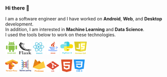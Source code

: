 ### Hi there 👋
I am a software engineer and I have worked on **Android**, **Web**, and **Desktop** development.  
In addition, I am interested in **Machine Learning** and **Data Science**.  
I used the tools below to work on these technologies.  
  
<img src="https://github.com/shkhaider2015/shkhaider2015/blob/main/asset/android.png" width="40" height="40"/> <img src="https://github.com/shkhaider2015/shkhaider2015/blob/main/asset/flask.png" width="40" height="40"/> <img src="https://github.com/shkhaider2015/shkhaider2015/blob/main/asset/react.png" width="40" height="40"/> <img src="https://github.com/shkhaider2015/shkhaider2015/blob/main/asset/java.png" width="40" height="40"/> <img src="https://github.com/shkhaider2015/shkhaider2015/blob/main/asset/python.png" width="40" height="40"/> <img src="https://github.com/shkhaider2015/shkhaider2015/blob/main/asset/javascript-1%202.png" width="40" height="40"/>  


 <img src="https://github.com/shkhaider2015/shkhaider2015/blob/main/asset/tensorflow-2.png" width="40" height="40"/> <img src="https://github.com/shkhaider2015/shkhaider2015/blob/main/asset/deep-learning.png" width="40" height="40"/> <img src="https://github.com/shkhaider2015/shkhaider2015/blob/main/asset/firebase-1.png" width="40" height="40"/> <img src="https://github.com/shkhaider2015/shkhaider2015/blob/main/asset/git-icon.png" width="40" height="40"/> <img src="https://github.com/shkhaider2015/shkhaider2015/blob/main/asset/html5.png" width="40" height="40"/><img src="https://github.com/shkhaider2015/shkhaider2015/blob/main/asset/css-3.png" width="40" height="40"/>
